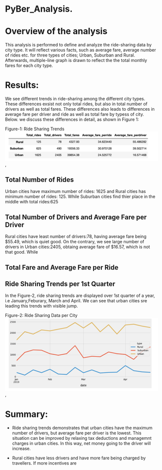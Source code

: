 # PyBer_Analysis.

# Overview of the analysis
This analysis is performed to define and analyze the ride-sharing data by city type. It will reflect various facts, such as average fare, average number of rides etc. for three types of cities; Urban, Suburban and Rural. Afterwards, multiple-line graph is drawn to reflect the the total monthly fares for each city type.

# Results:

We see different trends in ride-sharing among the different city types. These differences exsist not only total rides, but also in total number of drivers as well as total fares. These differences also leads to differences in average fare per driver and ride as well as total fare by typess of city. Below. we discuss these differences in detail, as shown in Figure 1:

Figure-1: Ride Sharing Trends ![Ride_Sharing_Trends](https://github.com/FatimaJHussain/PyBer_Analysis./blob/main/Analysis/PyBer_ridesharing_trends.png), 
## Total Number of Rides

Urban cities have maximum number of rides: 1625 and Rural cities has minimum number of rides: 125. While Suburban cities find thier place in the middle with total rides:625
## Total Number of Drivers and Average Fare per Driver

Rural cities have least number of drivers:78, having average fare being $55.49, which is quiet good. On the contrary, we see large number of drivers in Urban cities:2405, obtaing average fare of $16.57, which is not that good. While 

## Total Fare and Average Fare per Ride

## Ride Sharing Trends per  1st Quarter
In the Figure-2, ride sharing trends are displayed over 1st quarter of a year, i.e January,Feburary, March and April. We can see that urban cities sre  leading this trends with visible jump. 

Figure-2: Ride Sharing Data per City ![Ride_Sharing_Data](https://github.com/FatimaJHussain/PyBer_Analysis./blob/main/Analysis/PyBer_fare_summary.png), 

# Summary:

* Ride sharing trends demonstrates that urban cities have the maximum number of drivers, but average fare per driver is the lowest. This situation can be improved by relaxing tax deductions and managemnt charges in urban cities.  In this way, net money going to the driver will increase.

* Rural cities have less drivers and have more fare being charged by travellers. If more incentives are 

